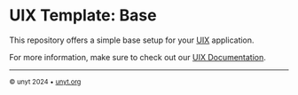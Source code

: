 # UIX Template: Base

This repository offers a simple base setup for your
[UIX](https://github.com/unyt-org/uix) application.

For more information, make sure to check out our
[UIX Documentation](https://docs.unyt.org/manual/uix/getting-started).

---

<sub>&copy; unyt 2024 • [unyt.org](https://unyt.org)</sub>
